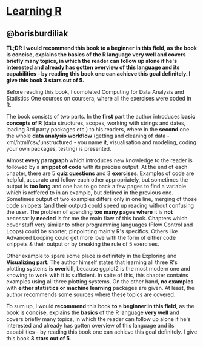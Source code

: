 [Learning R](http://www.amazon.com/Learning-R-Richard-Cotton/dp/1449357105?tag=rubyslava-20)
============

@borisburdiliak
---------------


**TL;DR I would recommend this book to a beginner in this field, as the book is concise, explains the basics of the R language very well and covers briefly many topics, in which the reader can follow up alone if he's interested and already has gotten overview of this language and its capabilities - by reading this book one can achieve this goal definitely. I give this book 3 stars out of 5.**

Before reading this book, I completed Computing for Data Analysis and Statistics One courses on coursera, where all the exercises were coded in R. 

The book consists of two parts. In the **first** part the author introduces **basic concepts of R** (data structures, scopes, working with strings and dates, loading 3rd party packages etc.)  to his readers, where in the **second** one the whole **data analysis workflow** (getting and cleaning of data - xml/html/csv/unstructured - you name it, visualisation and modeling, coding your own packages, testing) is presented.

Almost **every paragraph** which introduces new knowledge to the reader is followed by a **snippet of code** with its precise output. At the end of each chapter, there are 5 **quiz questions** and 3 **exercises**. Examples of code are helpful, accurate and follow each other appropriately, but sometimes the output is **too long** and one has to go back a few pages to find a variable which is reffered to in an example, but defined in the previous one. Sometimes output of two examples differs only in one line, merging of those code snippets (and their output) could speed up reading without confusing the user. The problem of spending **too many pages where** it is **not** necessarily **needed** is for me the main flaw of this book. Chapters which cover stuff very similar to other programming languages (Flow Control and Loops) could be shorter, pinpointing mainly R's specifics. Others like Advanced Looping could get more love with the form of either code snippets & their output or by breaking the rule of 5 exercises.

Other example to spare some place is definitely in the Exploring and **Visualizing part**. The author himself states that learning all three R's plotting systems is **overkill**, because ggplot2 is the most modern one and knowing to work with it is sufficient. In spite of this, this chapter contains examples using all three plotting systems. On the other hand, **no examples** with **either statistics or machine learning** packages are given. At least, the author recommends some sources where these topics are covered. 

To sum up, I would **recommend** this book **to** a **beginner in this field**, as the book is **concise**, explains the **basics** of the R language **very well** and covers briefly many topics, in which the reader can follow up alone if he's interested and already has gotten overview of this language and its capabilities - by reading this book one can achieve this goal definitely. I give this book **3 stars out of 5**.
